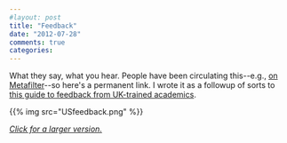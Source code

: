 ```yaml
---
#layout: post
title: "Feedback"
date: "2012-07-28"
comments: true
categories: 
---
```


What they say, what you hear. People have been circulating this--e.g., [on Metafilter](http://www.metafilter.com/118368/How-to-understand-an-American-professor)--so here's a permanent link. I wrote it as a followup of sorts to [this guide to feedback from UK-trained academics](anglo-feedback.png). 

{{% img src="USfeedback.png" %}}

[*Click for a larger version.*](USfeedback.png)
